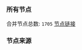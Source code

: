 ### 所有节点
合并节点总数: `1705`
[节点链接](https://raw.githubusercontent.com/rzhy1/11/master/sub/sub_merge_base64.txt)

### 节点来源